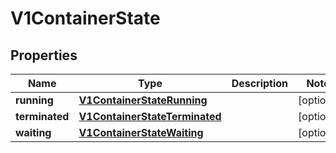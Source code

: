 

# V1ContainerState

## Properties

Name | Type | Description | Notes
------------ | ------------- | ------------- | -------------
**running** | [**V1ContainerStateRunning**](V1ContainerStateRunning.md) |  |  [optional]
**terminated** | [**V1ContainerStateTerminated**](V1ContainerStateTerminated.md) |  |  [optional]
**waiting** | [**V1ContainerStateWaiting**](V1ContainerStateWaiting.md) |  |  [optional]



